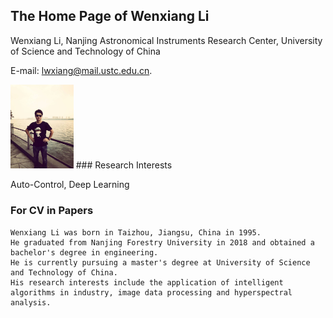 ## The Home Page of Wenxiang Li 

Wenxiang Li, Nanjing Astronomical Instruments Research Center, University of Science and Technology of China

E-mail: lwxiang@mail.ustc.edu.cn.

<img src="微信图片_20200817090654.jpg" width="20%">
### Research Interests

Auto-Control, Deep Learning

### For CV in Papers
```text
Wenxiang Li was born in Taizhou, Jiangsu, China in 1995. 
He graduated from Nanjing Forestry University in 2018 and obtained a bachelor's degree in engineering. 
He is currently pursuing a master's degree at University of Science and Technology of China. 
His research interests include the application of intelligent algorithms in industry, image data processing and hyperspectral analysis.
```
